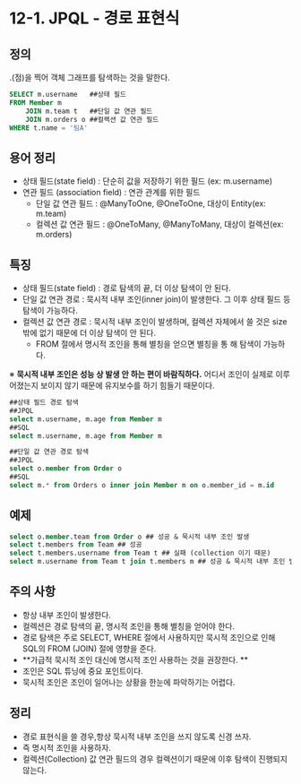# 12-1. JPQL - 경로 표현식



## 정의

.(점)을 찍어 객체 그래프를 탐색하는 것을 말한다.

```SQL
SELECT m.username	##상태 필드
FROM Member m	
	JOIN m.team t	##단일 값 연관 필드
	JOIN m.orders o	##컬렉션 값 연관 필드
WHERE t.name = '팀A'
```



## 용어 정리

- 상태 필드(state field) : 단순히 값을 저장하기 위한 필드 (ex: m.username)
- 연관 필드 (association field) : 연관 관계를 위한 필드
  - 단일 값 연관 필드 : @ManyToOne, @OneToOne, 대상이 Entity(ex: m.team)
  - 컬렉션 값 연관 필드 : @OneToMany, @ManyToMany, 대상이 컬렉션(ex: m.orders)



## 특징

- 상태 필드(state field) : 경로 탐색의 끝, 더 이상 탐색이 안 된다.
- 단일 값 연관 경로 : 묵시적 내부 조인(inner join)이 발생한다. 그 이후 상태 필드 등 탐색이 가능하다.
- 컬렉션 값 연관 경로 : 묵시적 내부 조인이 발생하며, 컬렉션 자체에서 쓸 것은 size 밖에 없기 때문에 더 이상 탐색이 안 된다.
  - FROM 절에서 명시적 조인을 통해 별칭을 얻으면 별칭을 통 해 탐색이 가능하다.

※ **묵시적 내부 조인은 성능 상 발생 안 하는 편이 바람직하다.** 어디서 조인이 실제로 이루어졌는지 보이지 않기 때문에 유지보수를 하기 힘들기 때문이다.
```sql
##상태 필드 경로 탐색
##JPQL
select m.username, m.age from Member m 
##SQL
select m.username, m.age from Member m
```

```sql
##단일 값 연관 경로 탐색
##JPQL
select o.member from Order o
##SQL
select m.* from Orders o inner join Member m on o.member_id = m.id
```



## 예제

```sql
select o.member.team from Order o ## 성공 & 묵시적 내부 조인 발생
select t.members from Team ## 성공
select t.members.username from Team t ## 실패 (collection 이기 때문)
select m.username from Team t join t.members m ## 성공 & 묵시적 내부 조인 발생
```



## 주의 사항

- 항상 내부 조인이 발생한다.
- 컬렉션은 경로 탐색의 끝, 명시적 조인을 통해 별칭을 얻어야 한다.
- 경로 탐색은 주로 SELECT, WHERE 절에서 사용하지만 묵시적 조인으로 인해 SQL의 FROM (JOIN) 절에 영향을 준다.
- **가급적 묵시적 조인 대신에 명시적 조인 사용하는 것을 권장한다. **
- 조인은 SQL 튜닝에 중요 포인트이다.
- 묵시적 조인은 조인이 일어나는 상황을 한눈에 파악하기는 어렵다.



## 정리

- 경로 표현식을 쓸 경우,항상 묵시적 내부 조인을 쓰지 않도록 신경 쓰자.
- 즉 명시적 조인을 사용하자.
- 컬렉션(Collection) 값 연관 필드의 경우 컬렉션이기 때문에 이후 탐색이 진행되지 않는다.
